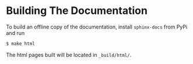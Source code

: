 # Building The Documentation

To build an offline copy of the documentation, install `sphinx-docs` from PyPi and run

```bash
$ make html
```

The html pages built will be located in `_build/html/`.
